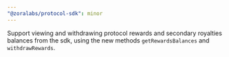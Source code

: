 ```yaml
---
"@zoralabs/protocol-sdk": minor
---
```


Support viewing and withdrawing protocol rewards and secondary royalties balances from the sdk, using the new methods `getRewardsBalances` and `withdrawRewards`.
